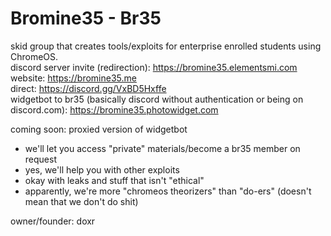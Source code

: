 # Bromine35 - Br35

skid group that creates tools/exploits for enterprise enrolled students using ChromeOS. <br>
discord server invite (redirection): https://bromine35.elementsmi.com <br>
website: https://bromine35.me <br>
direct: https://discord.gg/VxBD5Hxffe <br>
widgetbot to br35 (basically discord without authentication or being on discord.com): https://bromine35.photowidget.com <br>

coming soon: proxied version of widgetbot


- we'll let you access "private" materials/become a br35 member on request
- yes, we'll help you with other exploits
- okay with leaks and stuff that isn't "ethical"
- apparently, we're more "chromeos theorizers" than "do-ers" (doesn't mean that we don't do shit)

owner/founder: doxr
